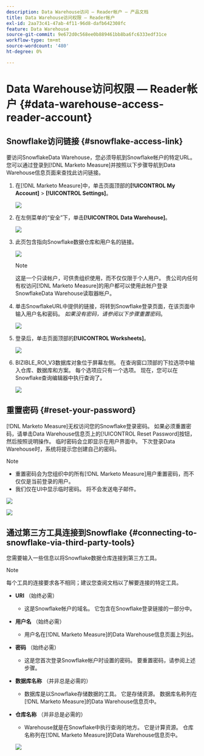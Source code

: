 ```yaml
---
description: Data Warehouse访问 — Reader帐户 — 产品文档
title: Data Warehouse访问权限 — Reader帐户
exl-id: 2aa73c41-47ab-4f11-96d8-dafb642308fc
feature: Data Warehouse
source-git-commit: 9e672d0c568ee0b889461bb8ba6fc6333edf31ce
workflow-type: tm+mt
source-wordcount: '480'
ht-degree: 0%

---
```


# Data Warehouse访问权限 — Reader帐户 {#data-warehouse-access-reader-account}

## Snowflake访问链接 {#snowflake-access-link}

要访问SnowflakeData Warehouse，您必须导航到Snowflake帐户的特定URL。 您可以通过登录到[!DNL Marketo Measure]并按照以下步骤导航到Data Warehouse信息页面来查找此访问链接。

1. 在[!DNL Marketo Measure]中，单击页面顶部的&#x200B;**[!UICONTROL My Account]** > **[!UICONTROL Settings]**。

   ![](assets/data-warehouse-access-reader-account-1.png)

1. 在左侧菜单的“安全”下，单击&#x200B;**[!UICONTROL Data Warehouse]**。

   ![](assets/data-warehouse-access-reader-account-2.png)

1. 此页包含指向Snowflake数据仓库和用户名的链接。

   ![](assets/data-warehouse-access-reader-account-3.png)

   >[!NOTE]
   >
   >这是一个只读帐户，可供贵组织使用，而不仅仅限于个人用户。 贵公司内任何有权访问[!DNL Marketo Measure]的用户都可以使用此帐户登录SnowflakeData Warehouse读取器帐户。

1. 单击SnowflakeURL中提供的链接，将转到Snowflake登录页面，在该页面中输入用户名和密码。 _如果没有密码，请参阅以下步骤重置密码_。

   ![](assets/data-warehouse-access-reader-account-4.png)

1. 登录后，单击页面顶部的&#x200B;**[!UICONTROL Worksheets]**。

   ![](assets/data-warehouse-access-reader-account-5.png)

1. BIZIBLE_ROI_V3数据库对象位于屏幕左侧。 在查询窗口顶部的下拉选项中输入仓库、数据库和方案。 每个选项应只有一个选项。 现在，您可以在Snowflake查询编辑器中执行查询了。

   ![](assets/data-warehouse-access-reader-account-6.png)

## 重置密码 {#reset-your-password}

[!DNL Marketo Measure]无权访问您的Snowflake登录密码。 如果必须重置密码，请单击Data Warehouse信息页上的[!UICONTROL Reset Password]按钮，然后按照说明操作。 临时密码会立即显示在用户界面中。 下次登录Data Warehouse时，系统将提示您创建自己的密码。

>[!NOTE]
>
>* 重置密码会为您组织中的所有[!DNL Marketo Measure]用户重置密码，而不仅仅是当前登录的用户。
>* 我们仅在UI中显示临时密码。 将不会发送电子邮件。

![](assets/data-warehouse-access-reader-account-7.png)

![](assets/data-warehouse-access-reader-account-8.png)

## 通过第三方工具连接到Snowflake {#connecting-to-snowflake-via-third-party-tools}

您需要输入一些信息以将Snowflake数据仓库连接到第三方工具。

>[!NOTE]
>
>每个工具的连接要求各不相同；建议您查阅文档以了解要连接的特定工具。

* **URI** （始终必需）
   * 这是Snowflake帐户的域名。 它包含在Snowflake登录链接的一部分中。
* **用户名** （始终必需）
   * 用户名在[!DNL Marketo Measure]的Data Warehouse信息页面上列出。
* **密码** （始终必需）
   * 这是您首次登录Snowflake帐户时设置的密码。 要重置密码，请参阅上述步骤。
* **数据库名称** （并非总是必需的）
   * 数据库是以Snowflake存储数据的工具。 它是存储资源。 数据库名称列在[!DNL Marketo Measure]的Data Warehouse信息页中。
* **仓库名称** （并非总是必需的）
   * Warehouse就是在Snowflake中执行查询的地方。 它是计算资源。 仓库名称列在[!DNL Marketo Measure]的Data Warehouse信息页中。

  ![](assets/data-warehouse-access-reader-account-9.png)
